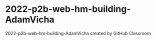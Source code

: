 # 2022-p2b-web-hm-building-AdamVicha
2022-p2b-web-hm-building-AdamVicha created by GitHub Classroom

